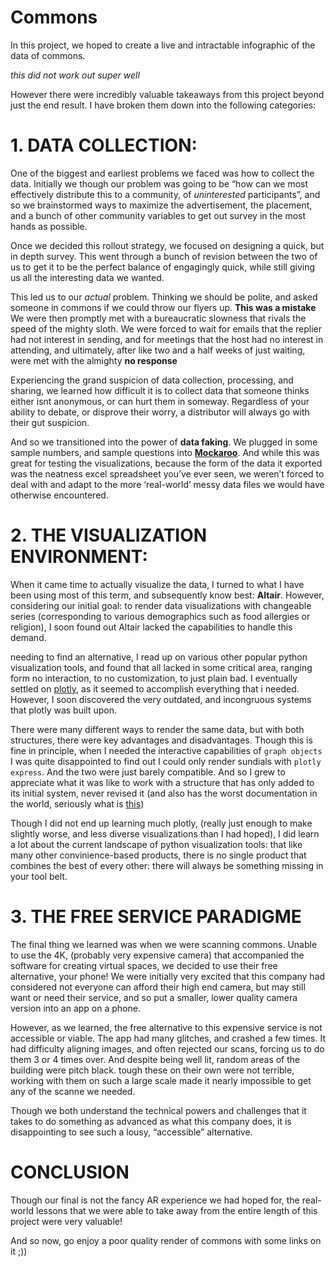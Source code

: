 # Commons

In this project, we hoped to create a live and intractable infographic of the data of commons. 

*this did not work out super well*

However there were incredibly valuable takeaways from this project beyond just the end result. I have broken them down into the following categories:

# 1. DATA COLLECTION:

One of the biggest and earliest problems we faced was how to collect the data. Initially we though our problem was going to be “how can we most effectively distribute this to a community, of *uninterested* participants”, and so we brainstormed ways to maximize the advertisement, the placement, and a bunch of other community variables to get out survey in the most hands as possible.

Once we decided this rollout strategy, we focused on designing a quick, but in depth survey. This went through a bunch of revision between the two of us to get it to be the perfect balance of engagingly quick, while still giving us all the interesting data we wanted.

This led us to our *actual* problem. Thinking we should be polite, and asked someone in commons if we could throw our flyers up. **This was a mistake** We were then promptly met with a bureaucratic slowness that rivals the speed of the mighty sloth. We were forced to wait for emails that the replier had not interest in sending, and for meetings that the host had no interest in attending, and ultimately, after like two and a half weeks of just waiting, were met with the almighty **no response**

Experiencing the grand suspicion of data collection, processing, and sharing, we learned how difficult it is to collect data that someone thinks either isnt anonymous, or can hurt them in someway. Regardless of your ability to debate, or disprove their worry, a distributor will always go with their gut suspicion. 

And so we transitioned into the power of **data faking**. We plugged in some sample numbers, and sample questions into **[Mockaroo](https://www.mockaroo.com)**. And while this was great for testing the visualizations, because the form of the data it exported was the neatness excel spreadsheet you’ve ever seen, we weren’t forced to deal with and adapt to the more ‘real-world’ messy data files we would have otherwise encountered. 

# 2. THE VISUALIZATION ENVIRONMENT:

When it came time to actually visualize the data, I turned to what I have been using most of this term, and subsequently know best: **Altair**. However, considering our initial goal: to render data visualizations with changeable series (corresponding to various demographics such as food allergies or religion), I soon found out Altair lacked the capabilities to handle this demand. 

needing to find an alternative, I read up on various other popular python visualization tools, and found that all lacked in some critical area, ranging form no interaction, to no customization, to just plain bad. I eventually settled on [plotly](https://plotly.com), as it seemed to accomplish everything that i needed. However, I soon discovered the very outdated, and incongruous systems that plotly was built upon. 

There were many different ways to render the same data, but with both structures, there were key advantages and disadvantages. Though this is fine in principle, when I needed the interactive capabilities of ```graph objects``` I was quite disappointed to find out I could only render sundials with ```plotly express```.  And the two were just barely compatible. And so I grew to appreciate what it was like to work with a structure that has only added to its initial system, never revised it (and also has the worst documentation in the world, seriously what is [this](https://plotly.com/python-api-reference/generated/plotly.graph_objects.Figure.html))

Though I did not end up learning much plotly, (really just enough to make slightly worse, and less diverse visualizations than I had hoped), I did learn a lot about the current landscape of python visualization tools: that like many other convinience-based products, there is no single product that combines the best of every other: there will always be something missing in your tool belt. 

# 3. THE FREE SERVICE PARADIGME

The final thing we learned was when we were scanning commons. Unable to use the 4K, (probably very expensive camera) that accompanied the software for creating virtual spaces, we decided to use their free alternative, your phone! We were initially very excited that this company had considered not everyone can afford their high end camera, but may still want or need their service, and so put a smaller, lower quality camera version into an app on a phone.

However, as we learned, the free alternative to this expensive service is not accessible or viable. The app had many glitches, and crashed a few times. It had difficulty aligning images, and often rejected our scans, forcing us to do them 3 or 4 times over. And despite being well lit, random areas of the building were pitch black. tough these on their own were not terrible, working with them on such a large scale made it nearly impossible to get any of the scanne we needed.

Though we both understand the technical powers and challenges that it takes to do something as advanced as what this company does, it is disappointing to see such a lousy, “accessible” alternative. 

# CONCLUSION 

Though our final is not the fancy AR experience we had hoped for, the real-world lessons that we were able to take away from the entire length of this project were very valuable! 

And so now, go enjoy a poor quality render of commons with some links on it ;))
